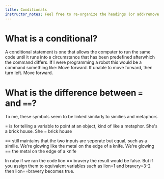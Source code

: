 ```yaml
---
title: Conditionals
instructor_notes: Feel free to re-organize the headings (or add/remove headings) below. We included the headings for your benefit, but it's 100% fine if you want to write your responses in some different structure.
---
```


# What is a conditional?

A conditional statement is one that allows the computer to run the same code until it runs into a circumstance that has been predefined 
afterwhich the command differs.  If I were programming a robot this would be a command something like:
Move forward. If unable to move forward, then turn left. Move forward.


# What is the difference between `=` and `==`?

To me, these symbols seem to be linked similarly to similies and metaphors

= is for telling a variable to point at an object, kind of like a metaphor. 
She's a brick house.
She = brick house

== still maintains that the two inputs are seperate but equal, such as a similie. 
We're glowing like the metal on the edge of a knife.
We're glowing == the metal on the edge of a knife

In ruby if we ran the code lion == bravery the result would be false. But if you assign them to equivalent 
variables such as lion=1 and bravery=3-2 then lion==bravery becomes true.
